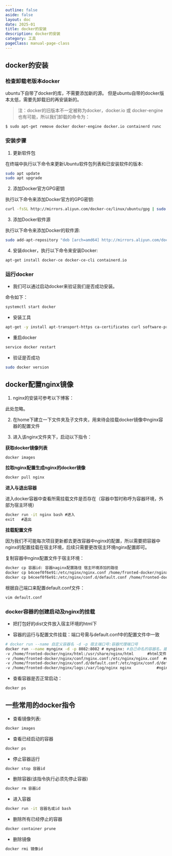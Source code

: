 ```yaml
---
outline: false
aside: false
layout: doc
date: 2025-01
title: docker的安装
description: docker的安装
category: 工具
pageClass: manual-page-class
---
```


##  docker的安装 ##

### 检查卸载老版本docker ###

ubuntu下自带了docker的库，不需要添加新的源。 但是ubuntu自带的docker版本太低，需要先卸载旧的再安装新的。

> 注：docker的旧版本不一定被称为docker，docker.io 或 docker-engine也有可能，所以我们卸载的命令为：

```bash
$ sudo apt-get remove docker docker-engine docker.io containerd runc
```

### 安装步骤 ###

1. 更新软件包

在终端中执行以下命令来更新Ubuntu软件包列表和已安装软件的版本:

```bash
sudo apt update
sudo apt upgrade
```

2. 添加Docker官方GPG密钥

执行以下命令来添加Docker官方的GPG密钥:

```bash
curl -fsSL http://mirrors.aliyun.com/docker-ce/linux/ubuntu/gpg | sudo apt-key add -
```

3. 添加Docker软件源

执行以下命令来添加Docker的软件源:

```bash
sudo add-apt-repository "deb [arch=amd64] http://mirrors.aliyun.com/docker-ce/linux/ubuntu $(lsb_release -cs) stable"
```

4. 安装docker，执行以下命令来安装Docker:

```bash
apt-get install docker-ce docker-ce-cli containerd.io
```

### 运行docker ###

- 我们可以通过启动docker来验证我们是否成功安装。

命令如下：

```bash
systemctl start docker
```

- 安装工具

```bash
apt-get -y install apt-transport-https ca-certificates curl software-properties-common
```

- 重启docker

```bash
service docker restart
```

- 验证是否成功

```bash
sudo docker version
```

## docker配置nginx镜像 ##

1. nginx的安装可参考以下博客：

此处忽略。

2. 在home下建立一下文件夹及子文件夹，用来待会挂载docker镜像中nginx容器的配置文件

3. 进入该nginx文件夹下，启动以下指令：

**获取docker镜像列表**

```bash
docker images
```

**拉取nginx配置生成nginx的docker镜像**

```bash
docker pull nginx
```

**进入与退出容器**

进入docker容器中查看所需挂载文件是否存在（容器中暂时称呼为容器环境，外部为宿主环境）

```bash
docker run -it nginx bash #进入
exit   #退出
```

**挂载配置文件**

因为我们不可能每次项目更新都去更改容器中nginx的配置，所以需要把容器中nginx的配置挂载在宿主环境，后续只需要更改宿主环境nginx配置即可。

复制容器中nginx配置文件于宿主环境：

```bash
docker cp 容器id: 容器naginx配置路径 宿主环境添加的路径
docker cp b4ceef0f6e91:/etc/nginx/nginx.conf /home/fronted-docker/nginx/conf/nginx.conf # nginx.conf复制
docker cp b4ceef0f6e91:/etc/nginx/conf.d/default.conf /home/fronted-docker/nginx/conf.d/default.conf # default.conf复制
```

根据自己端口来配置default.conf文件：

```bash
vim default.conf
```

### docker容器的创建启动及nginx的挂载 ###

- 把打包好的dist文件放入宿主环境的html下

- 容器的运行与配置文件挂载：端口号需与default.conf中的配置文件中一致

```bash
# docker run --name 自定义容器名 -d -p 宿主端口号:容器代理端口号
docker run --name mynginx -d -p 8082:8082 # mynginx: #自己命名的容器名，建议全部小写字母
-v /home/fronted-docker/nginx/html:/usr/share/nginx/html      #html文件夹的挂载
-v /home/fronted-docker/nginx/conf/nginx.conf:/etc/nginx/nginx.conf  #nginx.conf文件的挂载
-v /home/fronted-docker/nginx/conf.d/default.conf:/etc/nginx/conf.d/default.conf
-v /home/fronted-docker/nginx/logs:/var/log/nginx nginx           #nginx: 镜像名
```

- 查看容器是否正常启动：

```bash
docker ps
```

## 一些常用的docker指令 ##

- 查看镜像列表:

```bash
docker images
```

- 查看已经启动的容器

```bash
docker ps
```

- 停止容器运行

```bash
docker stop 容器id
```

- 删除容器(该指令执行必须先停止容器)

```bash
docker rm 容器id
```

- 进入容器

```bash
docker run -it 容器名或id bash
```

- 删除所有已经停止的容器

```bash
docker container prune
```

- 删除镜像

```bash
docker rmi 镜像id
```
